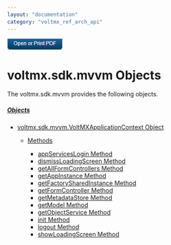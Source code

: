 ```yaml
---
layout: "documentation"
category: "voltmx_ref_arch_api"
---
```

                        

[![](Resources/Images/pdf.png)](http://docs.voltmx.com/9_x_PDFs/iris/voltmx_ref_arch_ap_internali.pdf)


voltmx.sdk.mvvm Objects
=====================

The voltmx.sdk.mvvm provides the following objects.

##### [Objects](#)

*   [voltmx.sdk.mvvm.VoltMXApplicationContext Object](voltmx.sdk.mvvm.VoltMXApplicationContext_Object.html)
    
    *   [Methods](voltmx.sdk.mvvm.VoltMXApplicationContext_Methods.html)
        
        *   [appServicesLogin Method](voltmx.sdk.mvvm.VoltMXApplicationContext_Methods.html#AppSrvLg)
        *   [dismissLoadingScreen Method](voltmx.sdk.mvvm.VoltMXApplicationContext_Methods.html#DisLoad)
        *   [getAllFormControllers Method](voltmx.sdk.mvvm.VoltMXApplicationContext_Methods.html#GetAllFrms)
        *   [getAppInstance Method](voltmx.sdk.mvvm.VoltMXApplicationContext_Methods.html#GetAppIn)
        *   [getFactorySharedInstance Method](voltmx.sdk.mvvm.VoltMXApplicationContext_Methods.html#GetFac)
        *   [getFormController Method](voltmx.sdk.mvvm.VoltMXApplicationContext_Methods.html#GetFrmCrt)
        *   [getMetadataStore Method](voltmx.sdk.mvvm.VoltMXApplicationContext_Methods.html#GetMeta)
        *   [getModel Method](voltmx.sdk.mvvm.VoltMXApplicationContext_Methods.html#GetModel)
        *   [getObjectService Method](voltmx.sdk.mvvm.VoltMXApplicationContext_Methods.html#GetOS)
        *   [init Method](voltmx.sdk.mvvm.VoltMXApplicationContext_Methods.html#init)
        *   [logout Method](voltmx.sdk.mvvm.VoltMXApplicationContext_Methods.html#logout)
        *   [showLoadingScreen Method](voltmx.sdk.mvvm.VoltMXApplicationContext_Methods.html#ShowLoad)
